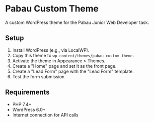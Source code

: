 # Pabau Custom Theme
A custom WordPress theme for the Pabau Junior Web Developer task.

## Setup
1. Install WordPress (e.g., via LocalWP).
2. Copy this theme to `wp-content/themes/pabau-custom-theme`.
3. Activate the theme in Appearance > Themes.
4. Create a "Home" page and set it as the front page.
5. Create a "Lead Form" page with the "Lead Form" template.
6. Test the form submission.

## Requirements
- PHP 7.4+
- WordPress 6.0+
- Internet connection for API calls
